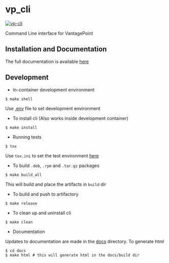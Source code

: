 # vp_cli
[![vp-cli](https://github.com/corsis-tech/vp-cli/actions/workflows/build-vp-cli.yml/badge.svg)](https://github.com/corsis-tech/vp-cli/actions/workflows/build-vp-cli.yml)

Command Line interface for VantagePoint

## Installation and Documentation
The full documentation is available [here](https://vantagepointsecurity.gitlab.io/platform-components/utilities/vp_cli)

## Development
- In-container development environment

```console
$ make shell
```
Use [.env](https://gitlab.com/vantagepointsecurity/platform-components/utilities/vp_cli/-/blob/staging/.env) file to set development environment

- To install cli (Also works inside development container)
```console
$ make install
```

- Running tests
```console
$ tox
```
Use `tox.ini` to set the test environment [here](https://gitlab.com/vantagepointsecurity/platform-components/utilities/vp_cli/-/blob/staging/tox.ini#L4)

- To build `.deb`, `.rpm` and `.tar.gz` packages

```console
$ make build_all
```
This will build and place the artifacts in `build` dir

- To build and push to artifactory
```
$ make release
```

- To clean up and uninstall cli

```console
$ make clean
```

- Documentation

Updates to documentation are made in the [docs](https://gitlab.com/vantagepointsecurity/platform-components/utilities/vp_cli/-/tree/staging/docs) directory.
To generate html
```console
$ cd docs
$ make html # this will generate html in the docs/build dir
```


